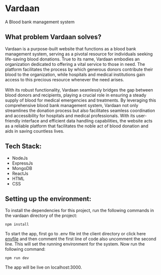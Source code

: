 # Vardaan
A Blood bank management system
</br>

## What problem Vardaan solves?
Vardaan is a purpose-built website that functions as a blood bank management system, serving as a pivotal resource for individuals seeking life-saving blood donations. True to its name, Vardaan embodies an organization dedicated to offering a vital service to those in need. The platform facilitates the process by which generous donors contribute their blood to the organization, while hospitals and medical institutions gain access to this precious resource whenever the need arises.
</br>
</br>
With its robust functionality, Vardaan seamlessly bridges the gap between blood donors and recipients, playing a crucial role in ensuring a steady supply of blood for medical emergencies and treatments. By leveraging this comprehensive blood bank management system, Vardaan not only streamlines the donation process but also facilitates seamless coordination and accessibility for hospitals and medical professionals. With its user-friendly interface and efficient data handling capabilities, the website acts as a reliable platform that facilitates the noble act of blood donation and aids in saving countless lives.
</br>

## Tech Stack:

- NodeJs
- ExpressJs
- MongoDB
- ReactJs
- HTML
- CSS

## Setting up the environment:

To install the dependencies for this project, run the following commands in the vardaan directory of the project:
```bash
npm install 
```

To start the app, first go to .env file int the client directory or click here [envfile](./client/.env) and then comment the first line of code also uncomment the second line. This will set the running environment for the system. Now run the following command:
```bash
npm run dev
```

The app will be live on localhost:3000.

